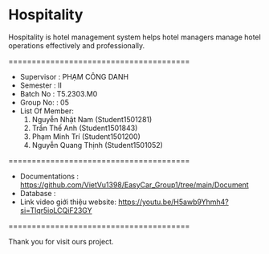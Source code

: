 Hospitality
=======================================
Hospitality is hotel management system helps hotel managers manage hotel operations effectively and professionally.

=======================================
+ Supervisor		: PHẠM CÔNG DANH
+ Semester		: II	
+ Batch No		: T5.2303.M0
+ Group No:		: 05
+ List Of Member:
	1. Nguyễn Nhật Nam (Student1501281)
	2. Trần Thế Anh (Student1501843)
	3. Phạm Minh Trí (Student1501200)
	4. Nguyễn Quang Thịnh (Student1501052)	
 
=======================================
+ Documentations : https://github.com/VietVu1398/EasyCar_Group1/tree/main/Document
+ Database : 
+ Link video giới thiệu website: https://youtu.be/H5awb9Yhmh4?si=Tlqr5ioLCQiF23GY


=======================================	

Thank you for visit ours project.
